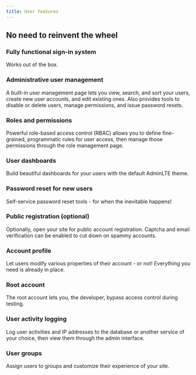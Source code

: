 ```yaml
---
title: User Features
---
```


## No need to reinvent the wheel

### Fully functional sign-in system
Works out of the box.

### Administrative user management
A built-in user management page lets you view, search, and sort your users, create new user accounts, and edit existing ones.  Also provides tools to disable or delete users, manage permissions, and issue password resets.

### Roles and permissions
Powerful role-based access control (RBAC) allows you to define fine-grained, programmatic rules for user access, then manage those permissions through the role management page.

### User dashboards
Build beautiful dashboards for your users with the default AdminLTE theme.

### Password reset for new users
Self-service password reset tools - for when the inevitable happens!

### Public registration (optional)
Optionally, open your site for public account registration.  Captcha and email verification can be enabled to cut down on spammy accounts.

### Account profile
Let users modify various properties of their account - or not!  Everything you need is already in place.

### Root account
The root account lets you, the developer, bypass access control during testing.

### User activity logging
Log user activities and IP addresses to the database or another service of your choice, then view them through the admin interface.

### User groups
Assign users to groups and customize their experience of your site.
